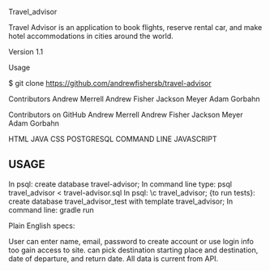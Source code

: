 Travel_advisor

Travel Advisor is an application to book flights, reserve rental car, and make hotel accommodations in cities around the world.




Version 1.1

Usage

$ git clone https://github.com/andrewfishersb/travel-advisor

Contributors
Andrew Merrell
Andrew Fisher
Jackson Meyer
Adam Gorbahn

Contributors on GitHub
Andrew Merrell
Andrew Fisher
Jackson Meyer
Adam Gorbahn



HTML
JAVA
CSS
POSTGRESQL
COMMAND LINE
JAVASCRIPT

USAGE
--
In psql: 
create database travel-advisor;
In command line type:
psql travel_advisor < travel-advisor.sql
In psql:
\c travel_advisor;
{to run tests}: create database travel_advisor_test with template travel_advisor;
In command line:
gradle run





Plain English specs:



User can enter name, email, password to create account or use login info too gain access to site. can pick destination starting place and destination, date of departure, and return date. All data is current from API.
